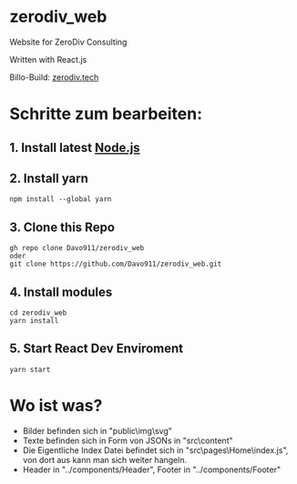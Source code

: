 # zerodiv_web
 Website for ZeroDiv Consulting

 Written with React.js

 Billo-Build: [zerodiv.tech](http://zerodiv.tech/)

# Schritte zum bearbeiten:
 ## 1. Install latest [Node.js](https://nodejs.org/en/)
 ## 2. Install yarn
 ```
 npm install --global yarn
 ```
 
 ## 3. Clone this Repo
 ```
 gh repo clone Davo911/zerodiv_web
 oder
 git clone https://github.com/Davo911/zerodiv_web.git
 ```

 ## 4. Install modules
 ```
 cd zerodiv_web
 yarn install
 ```

 ## 5. Start React Dev Enviroment
 ```
 yarn start
 ```

# Wo ist was?
- Bilder befinden sich in "public\img\svg\"
- Texte befinden sich in Form von JSONs in "src\content\"
- Die Eigentliche Index Datei befindet sich in "src\pages\Home\index.js", von dort aus kann man sich weiter hangeln.
- Header in "../components/Header", Footer in "../components/Footer"